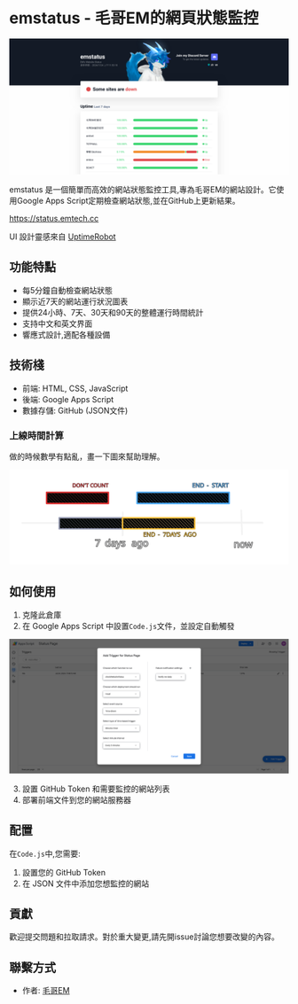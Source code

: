 # emstatus - 毛哥EM的網頁狀態監控

![](screenshot.png)

emstatus 是一個簡單而高效的網站狀態監控工具,專為毛哥EM的網站設計。它使用Google Apps Script定期檢查網站狀態,並在GitHub上更新結果。

<https://status.emtech.cc>

UI 設計靈感來自 [UptimeRobot](https://uptimerobot.com)

## 功能特點

- 每5分鐘自動檢查網站狀態
- 顯示近7天的網站運行狀況圖表
- 提供24小時、7天、30天和90天的整體運行時間統計
- 支持中文和英文界面
- 響應式設計,適配各種設備

## 技術棧

- 前端: HTML, CSS, JavaScript
- 後端: Google Apps Script
- 數據存儲: GitHub (JSON文件)

### 上線時間計算

做的時候數學有點亂，畫一下圖來幫助理解。

![時間計算](count.svg)

## 如何使用

1. 克隆此倉庫
2. 在 Google Apps Script 中設置`Code.js`文件，並設定自動觸發

![設定自動觸發](image.png)

3. 設置 GitHub Token 和需要監控的網站列表
4. 部署前端文件到您的網站服務器

## 配置

在`Code.js`中,您需要:

1. 設置您的 GitHub Token
2. 在 JSON 文件中添加您想監控的網站

## 貢獻

歡迎提交問題和拉取請求。對於重大變更,請先開issue討論您想要改變的內容。

## 聯繫方式

- 作者: [毛哥EM](https://elvismao.com)